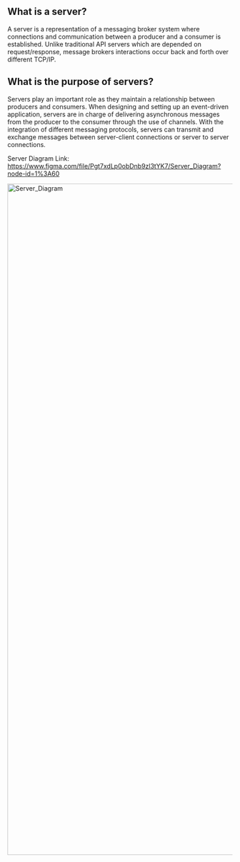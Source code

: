 
## What is a server?
A server is a representation of a messaging broker system where connections and communication between a producer and a consumer is established. Unlike traditional API servers which are depended on request/response, message brokers interactions occur back and forth over different TCP/IP.

## What is the purpose of servers?
Servers play an important role as they maintain a relationship between producers and consumers. When designing and setting up an event-driven application, servers are in charge of delivering asynchronous messages from the producer to the consumer through the use of channels. With the integration of different messaging protocols, servers can transmit and exchange messages between server-client connections or server to server connections.

Server Diagram Link: https://www.figma.com/file/Pgt7xdLp0obDnb9zl3tYK7/Server_Diagram?node-id=1%3A60

<img width="1504" alt="Server_Diagram" src="https://user-images.githubusercontent.com/66913810/174148274-1299dc70-ef12-4f30-b3ed-01c260a8f697.png">
